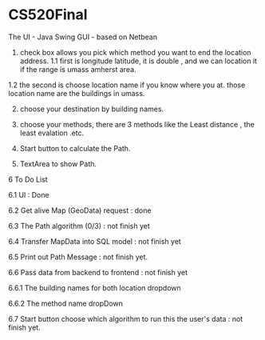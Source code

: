 # CS520Final

The UI - Java Swing GUI - based on Netbean

1. check box allows you pick which method you want to end the location address.
1.1 first is longitude latitude, it is double , and we can location it if the range is umass amherst area.

1.2 the second is choose location name if you know where you at. those location name are the buildings in umass.

2. choose your destination by building names.

3. choose your methods, there are 3 methods like the Least distance , the least evalation .etc.

4. Start button to calculate the Path.

5. TextArea to show Path.


6 To Do List

6.1 UI : Done

6.2 Get alive Map (GeoData) request : done

6.3 The Path algorithm (0/3) : not finish yet

6.4 Transfer MapData into SQL model : not finish yet

6.5 Print out Path Message : not finish yet.

6.6 Pass data from backend to frontend : not finish yet

6.6.1 The building names for both location dropdown

6.6.2 The method name dropDown

6.7 Start button choose which algorithm to run this the user's data : not finish yet.
